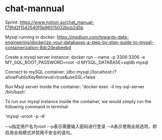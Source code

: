 # chat-mannual
Sprint:
https://www.notion.so/chat_manual-f79fd2f1542540f5b96515032bcb2d5b

Mysql running in docker: https://medium.com/towards-data-engineering/dockerize-your-databases-a-step-by-step-guide-to-mysql-containerization-8dc2deabeebd

Create a mysql server instance:
 docker run --name <contianername> -p 3306:3306 -e MY_SQL_ROOT_PASSWORD=root -d MYSQL_DATABASE=sqldb mysql

Connect to mySQL container:
jdbc:mysql://localhost:<port>/<dbname>?allowPublicKeyRetrieval=true&useSSL=false

Run Msql server inside the container:
'docker exec -it my-sql-server /bin/bash'

To run our mysql instance inside the container, we would simply run the following command in terminal:

'mysql -uroot -p -A'

--u指定用户名为root
--p表示需要输入密码进行登录
--A表示使用全局选项，即启用全局模式并禁用不安全的语句。

